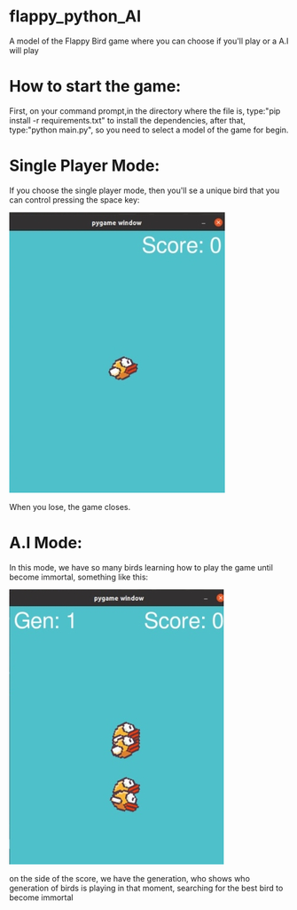 # flappy_python_AI
A model of the Flappy Bird game where you can choose if you'll play or a A.I will play

# How to start the game:

First, on your command prompt,in the directory where the file is, type:"pip install -r requirements.txt" to install the dependencies, after that, type:"python main.py", so you need to select a model of the game for begin.

# Single Player Mode:

If you choose the single player mode, then you'll se a unique bird that you can control pressing the space key:


![](imgs/single_player.jpeg)

When you lose, the game closes.


# A.I Mode:

In this mode, we have so many birds learning how to play the game until become immortal, something like this:


![](imgs/AI_playing.jpeg)

on the side of the score, we have the generation, who shows who generation of birds is playing in that moment, searching for the best bird to become immortal
